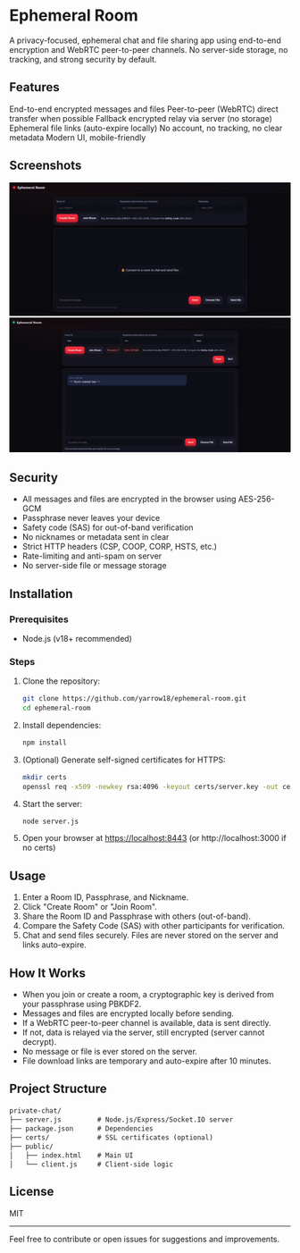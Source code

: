 # Ephemeral Room

A privacy-focused, ephemeral chat and file sharing app using end-to-end encryption and WebRTC peer-to-peer channels. No server-side storage, no tracking, and strong security by default.

## Features
End-to-end encrypted messages and files
Peer-to-peer (WebRTC) direct transfer when possible
Fallback encrypted relay via server (no storage)
Ephemeral file links (auto-expire locally)
No account, no tracking, no clear metadata
Modern UI, mobile-friendly

## Screenshots
![Screenshot 1](screen/Screen1.png)
![Screenshot 2](screen/Screen2.png)

## Security
- All messages and files are encrypted in the browser using AES-256-GCM
- Passphrase never leaves your device
- Safety code (SAS) for out-of-band verification
- No nicknames or metadata sent in clear
- Strict HTTP headers (CSP, COOP, CORP, HSTS, etc.)
- Rate-limiting and anti-spam on server
- No server-side file or message storage

## Installation

### Prerequisites
- Node.js (v18+ recommended)

### Steps
1. Clone the repository:
   ```sh
   git clone https://github.com/yarrow18/ephemeral-room.git
   cd ephemeral-room
   ```
2. Install dependencies:
   ```sh
   npm install
   ```
3. (Optional) Generate self-signed certificates for HTTPS:
   ```sh
   mkdir certs
   openssl req -x509 -newkey rsa:4096 -keyout certs/server.key -out certs/server.crt -days 365 -nodes -subj "/CN=localhost"
   ```
4. Start the server:
   ```sh
   node server.js
   ```
5. Open your browser at [https://localhost:8443](https://localhost:8443) (or http://localhost:3000 if no certs)

## Usage
1. Enter a Room ID, Passphrase, and Nickname.
2. Click "Create Room" or "Join Room".
3. Share the Room ID and Passphrase with others (out-of-band).
4. Compare the Safety Code (SAS) with other participants for verification.
5. Chat and send files securely. Files are never stored on the server and links auto-expire.

## How It Works
- When you join or create a room, a cryptographic key is derived from your passphrase using PBKDF2.
- Messages and files are encrypted locally before sending.
- If a WebRTC peer-to-peer channel is available, data is sent directly.
- If not, data is relayed via the server, still encrypted (server cannot decrypt).
- No message or file is ever stored on the server.
- File download links are temporary and auto-expire after 10 minutes.

## Project Structure
```
private-chat/
├── server.js         # Node.js/Express/Socket.IO server
├── package.json      # Dependencies
├── certs/            # SSL certificates (optional)
├── public/
│   ├── index.html    # Main UI
│   └── client.js     # Client-side logic
```

## License
MIT

---
Feel free to contribute or open issues for suggestions and improvements.
